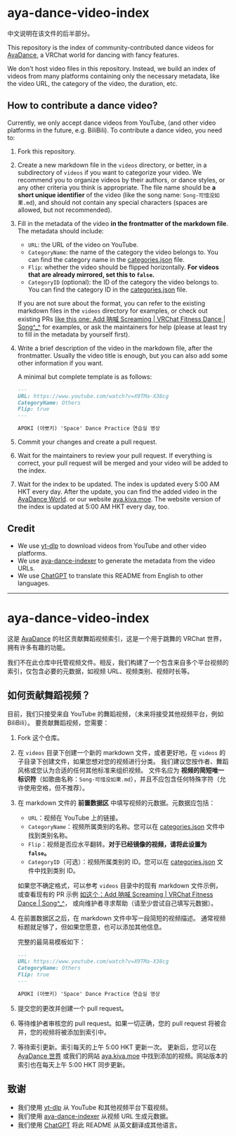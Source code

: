aya-dance-video-index
=====================

中文说明在该文件的后半部分。

This repository is the index of community-contributed dance videos for [AyaDance](https://vrchat.com/home/world/wrld_9ad22e66-8f3a-443e-81f9-87c350ed5113),
a VRChat world for dancing with fancy features.

We don't host video files in this repository. Instead, we build an index of videos from many platforms containing
only the necessary metadata, like the video URL, the category of the video, the duration, etc.

## How to contribute a dance video?

Currently, we only accept dance videos from YouTube, (and other video platforms in the future, e.g. BiliBili). 
To contribute a dance video, you need to:

1. Fork this repository.
2. Create a new markdown file in the `videos` directory, or better, in a subdirectory of `videos` if you want to categorize your video.
   We recommend you to organize videos by their authors, or dance styles, or any other criteria you think is appropriate.
   The file name should be **a short unique identifier** of the video (like the song name: `Song-可惜没如果.md`),
   and should not contain any special characters (spaces are allowed, but not recommended).
3. Fill in the metadata of the video **in the frontmatter of the markdown file**. The metadata should include:

   - `URL`: the URL of the video on YouTube.
   - `CategoryName`: the name of the category the video belongs to. You can find the category name in the [categories.json](categories.json) file.
   - `Flip`: whether the video should be flipped horizontally. **For videos that are already mirrored, set this to `false`.**
   - `CategoryID` (optional): the ID of the category the video belongs to. You can find the category ID in the [categories.json](categories.json) file.
   
   If you are not sure about the format, 
   you can refer to the existing markdown files in the `videos` directory for examples,
   or check out existing PRs [like this one: Add 呐喊 Screaming | VRChat Fitness Dance | Song^_^](https://github.com/ClownpieceStripedAbyss/aya-dance-video-index/pull/3) for examples,
   or ask the maintainers for help (please at least try to fill in the metadata by yourself first).
4. Write a brief description of the video in the markdown file, after the frontmatter.
   Usually the video title is enough, but you can also add some other information if you want.
   
   A minimal but complete template is as follows:
   ```markdown
   ---
   URL: https://www.youtube.com/watch?v=X9TMa-X38cg
   CategoryName: Others
   Flip: true
   ---
   
   APOKI (아뽀키) 'Space' Dance Practice 연습실 영상
   ```
   
5. Commit your changes and create a pull request.
6. Wait for the maintainers to review your pull request. If everything is correct, 
   your pull request will be merged and your video will be added to the index.
7. Wait for the index to be updated. The index is updated every 5:00 AM HKT every day.
   After the update, you can find the added video in the [AyaDance World](https://vrchat.com/home/world/wrld_9ad22e66-8f3a-443e-81f9-87c350ed5113).
   or our website [aya.kiva.moe](https://aya.kiva.moe). The website version of the index is updated at 5:00 AM HKT every day, too.



## Credit

- We use [yt-dlp](https://github.com/yt-dlp/yt-dlp) to download videos from YouTube and other video platforms.
- We use [aya-dance-indexer](https://github.com/ClownpieceStripedAbyss/aya-dance-indexer) to generate the metadata from the video URLs.
- We use [ChatGPT](https://chat.openai.com) to translate this README from English to other languages.





---------------





aya-dance-video-index
=====================

这是 [AyaDance](https://vrchat.com/home/world/wrld_9ad22e66-8f3a-443e-81f9-87c350ed5113) 的社区贡献舞蹈视频索引，这是一个用于跳舞的 VRChat 世界，拥有许多有趣的功能。

我们不在此仓库中托管视频文件。相反，我们构建了一个包含来自多个平台视频的索引，仅包含必要的元数据，如视频 URL、视频类别、视频时长等。

## 如何贡献舞蹈视频？

目前，我们只接受来自 YouTube 的舞蹈视频，（未来将接受其他视频平台，例如 BiliBili）。
要贡献舞蹈视频，您需要：

1. Fork 这个仓库。
2. 在 `videos` 目录下创建一个新的 markdown 文件，或者更好地，在 `videos` 的子目录下创建文件，如果您想对您的视频进行分类。
   我们建议您按作者、舞蹈风格或您认为合适的任何其他标准来组织视频。
   文件名应为 **视频的简短唯一标识符**（如歌曲名称：`Song-可惜没如果.md`），并且不应包含任何特殊字符（允许使用空格，但不推荐）。
3. 在 markdown 文件的 **前置数据区** 中填写视频的元数据。元数据应包括：

    - `URL`：视频在 YouTube 上的链接。
    - `CategoryName`：视频所属类别的名称。您可以在 [categories.json](categories.json) 文件中找到类别名称。
    - `Flip`：视频是否应水平翻转。**对于已经镜像的视频，请将此设置为 `false`。**
    - `CategoryID`（可选）：视频所属类别的 ID。您可以在 [categories.json](categories.json) 文件中找到类别 ID。
   
   如果您不确定格式，可以参考 `videos` 目录中的现有 markdown 文件示例，
   或查看现有的 PR 示例 [如这个：Add 呐喊 Screaming | VRChat Fitness Dance | Song^_^](https://github.com/ClownpieceStripedAbyss/aya-dance-video-index/pull/3)，
   或向维护者寻求帮助（请至少尝试自己填写元数据）。
4. 在前置数据区之后，在 markdown 文件中写一段简短的视频描述。
   通常视频标题就足够了，但如果您愿意，也可以添加其他信息。

   完整的最简易模板如下：
   ```markdown
   ---
   URL: https://www.youtube.com/watch?v=X9TMa-X38cg
   CategoryName: Others
   Flip: true
   ---
   
   APOKI (아뽀키) 'Space' Dance Practice 연습실 영상
   ```
   
5. 提交您的更改并创建一个 pull request。
6. 等待维护者审核您的 pull request。如果一切正确，您的 pull request 将被合并，您的视频将被添加到索引中。
7. 等待索引更新。索引每天的上午 5:00 HKT 更新一次。
   更新后，您可以在 [AyaDance 世界](https://vrchat.com/home/world/wrld_9ad22e66-8f3a-443e-81f9-87c350ed5113)
   或我们的网站 [aya.kiva.moe](https://aya.kiva.moe) 中找到添加的视频。网站版本的索引也在每天上午 5:00 HKT 同步更新。


## 致谢

- 我们使用 [yt-dlp](https://github.com/yt-dlp/yt-dlp) 从 YouTube 和其他视频平台下载视频。
- 我们使用 [aya-dance-indexer](https://github.com/ClownpieceStripedAbyss/aya-dance-indexer) 从视频 URL 生成元数据。
- 我们使用 [ChatGPT](https://chat.openai.com) 将此 README 从英文翻译成其他语言。
